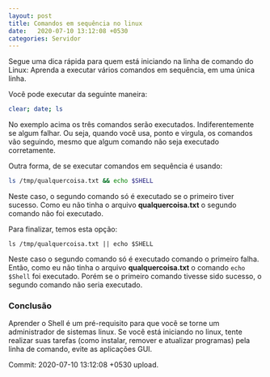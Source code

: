 ```yaml
---
layout: post
title: Comandos em sequência no linux
date:   2020-07-10 13:12:08 +0530
categories: Servidor
---
```


Segue uma dica rápida para quem está iniciando na linha de comando do Linux: Aprenda a executar vários comandos em sequência, em uma única linha.

Você pode executar da seguinte maneira:

```bash
clear; date; ls
```

No exemplo acima os três comandos serão executados. Indiferentemente se algum falhar. Ou seja, quando você usa, ponto e virgula, os comandos vão seguindo, mesmo que algum comando não seja executado corretamente. 


Outra forma, de se executar comandos em sequência é usando: 

```bash
ls /tmp/qualquercoisa.txt && echo $SHELL
```
Neste caso, o segundo comando só é executado se o primeiro tiver sucesso. Como eu não tinha o arquivo **qualquercoisa.txt** o segundo comando não foi executado. 

Para finalizar, temos esta opção:

```
ls /tmp/qualquercoisa.txt || echo $SHELL
```

Neste caso o segundo comando só é executado comando o primeiro falha. Então, como eu não tinha o arquivo **qualquercoisa.txt** o comando ```echo $Shell``` foi executado. Porém se o primeiro comando tivesse sido sucesso, o segundo comando não seria executado.

### Conclusão
Aprender o Shell é um pré-requisito para que você se torne um administrador de sistemas linux. Se você está iniciando no linux, tente realizar suas tarefas (como instalar, remover e atualizar programas) pela linha de comando, evite as aplicações GUI. 

Commit: 2020-07-10 13:12:08 +0530 upload.